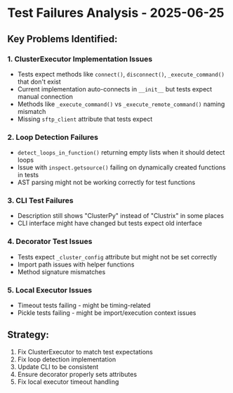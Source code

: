 # Test Failures Analysis - 2025-06-25

## Key Problems Identified:

### 1. **ClusterExecutor Implementation Issues**
- Tests expect methods like `connect()`, `disconnect()`, `_execute_command()` that don't exist
- Current implementation auto-connects in `__init__` but tests expect manual connection
- Methods like `_execute_command()` vs `_execute_remote_command()` naming mismatch
- Missing `sftp_client` attribute that tests expect

### 2. **Loop Detection Failures**
- `detect_loops_in_function()` returning empty lists when it should detect loops
- Issue with `inspect.getsource()` failing on dynamically created functions in tests
- AST parsing might not be working correctly for test functions

### 3. **CLI Test Failures**
- Description still shows "ClusterPy" instead of "Clustrix" in some places
- CLI interface might have changed but tests expect old interface

### 4. **Decorator Test Issues**
- Tests expect `_cluster_config` attribute but might not be set correctly
- Import path issues with helper functions
- Method signature mismatches

### 5. **Local Executor Issues**
- Timeout tests failing - might be timing-related
- Pickle tests failing - might be import/execution context issues

## Strategy:
1. Fix ClusterExecutor to match test expectations
2. Fix loop detection implementation
3. Update CLI to be consistent
4. Ensure decorator properly sets attributes
5. Fix local executor timeout handling